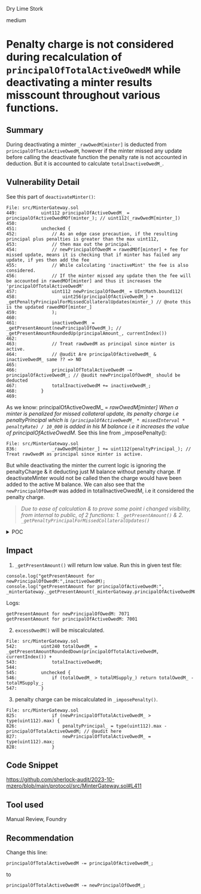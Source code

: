 Dry Lime Stork

medium

# Penalty charge is not considered during recalculation of `principalOfTotalActiveOwedM` while deactivating a minter results misscount throughout various functions.

## Summary
During deactivating a minter `_rawOwedM[minter]` is deducted from `principalOfTotalActiveOwedM`, however if the minter missed any update before calling the deactivate function the penalty rate is not accounted in deduction. But it is accounted to calculate `totalInactiveOwedM_`.
## Vulnerability Detail

See this part of `deactivateMinter()`:
```solidity
File: src/MinterGateway.sol
449:         uint112 principalOfActiveOwedM_ = principalOfActiveOwedMOf(minter_); // uint112(_rawOwedM[minter_])
450: 
451:         unchecked {
452:             // As an edge case precaution, if the resulting principal plus penalties is greater than the max uint112,
453:             // then max out the principal.
454:             // newPrincipalOfOwedM = rawedMOf[minter] + fee for missed update, means it is checking that if minter has failed any update, if yes then add the fee
455:             // While calculating 'inactiveMint' the fee is also considered.
456:             // If the minter missed any update then the fee will be accounted in rawedMOf[minter] and thus it increases the 'principalOfTotalActiveOwedM'
457:             uint112 newPrincipalOfOwedM_ = UIntMath.bound112(
458:                 uint256(principalOfActiveOwedM_) + _getPenaltyPrincipalForMissedCollateralUpdates(minter_) // @note this is the updated rawedMOf[minter_]
459:             );
460: 
461:             inactiveOwedM_ = _getPresentAmount(newPrincipalOfOwedM_); // _getPresentAmountRoundedUp(principalAmount_, currentIndex())
462: 
463:             // Treat rawOwedM as principal since minter is active.
464:             // @audit Are principalOfActiveOwedM_ & inactiveOwedM_ same ?? => NO
465:             
466:             principalOfTotalActiveOwedM -= principalOfActiveOwedM_; // @audit newPrincipalOfOwedM_ should be deducted
467:             totalInactiveOwedM += inactiveOwedM_;
468:         }
469: 
```
As we know: principalOfActiveOwedM_ = _rawOwedM[minter]
When a minter is penalized for missed collateral update, its penalty charge i.e penaltyPrincipal which is `(principalOfActiveOwedM_ * missedInterval * penaltyRate) / 10_000` is added in his M balance i.e it increases the value of principalOfActiveOwedM_. 
See this line from _imposePenalty():
```solidity
File: src/MinterGateway.sol
836:             _rawOwedM[minter_] += uint112(penaltyPrincipal_); // Treat rawOwedM as principal since minter is active.
```
But while deactivating the minter the current logic is ignoring the penaltyCharge & it deducting just M balance without penalty charge. If deactivateMinter would not be called then the charge would have been added to the active M balance.
We can also see that the `newPrincipalOfOwedM` was added in totalInactiveOwedM, i.e it considered the penalty charge.

> _Due to ease of calculation & to prove some point i changed visibility, from internal to public, of 2 functions: 1. `_getPresentAmount()` & 2. `_getPenaltyPrincipalForMissedCollateralUpdates()`_

<details>
  <summary>POC</summary>

Run this test in MinterGateway.t.sol.

  ```solidity
function test_M() external {

        uint240 collateral = 1e5;
        uint256[] memory retrievalIds = new uint256[](0);
        uint40 signatureTimestamp = uint40(block.timestamp);

        address[] memory validators = new address[](1);
        validators[0] = _validator1;

        uint256[] memory timestamps = new uint256[](1);
        timestamps[0] = signatureTimestamp;

        bytes[] memory signatures = new bytes[](1);
        signatures[0] = _getCollateralUpdateSignature(
            address(_minterGateway),
            _minter1,
            collateral,
            retrievalIds,
            bytes32(0),
            signatureTimestamp,
            _validator1Pk
        );
        console.log("-------------------- 1st call to updateCollateral -------------------");
        

        vm.prank(_minter1);
        _minterGateway.updateCollateral(collateral, retrievalIds, bytes32(0), validators, timestamps, signatures);

        console.log("activeOwedMOf after calling updateCollateral() first time:", _minterGateway.activeOwedMOf(_minter1));
        console.log("PrincipalOfActiveOwedMOfMinter after calling updateCollateral() first time:", _minterGateway.principalOfActiveOwedMOf(_minter1));
       
        
        uint startTime = block.timestamp;

        skip(100); 
        vm.prank(_minter1);
        uint48 mintId = _minterGateway.proposeMint(5000, _minter1);

        (,,, uint240 amount_) = _minterGateway.mintProposalOf(_minter1);
       // console.log("After proposing mint 1st time the to be minted amount:", amount_);
        
        skip(1000);
        vm.prank(_minter1);

//        // @note calling updateIndex() multiple times has no effect on activeOwedOf
       
        (uint112 principalAmount, uint240 amount) = _minterGateway.mintM(uint256(mintId));

        console.log("activeOwedMOf after calling mint() first time:", _minterGateway.activeOwedMOf(_minter1));
        console.log("PrincipalOfActiveOwedMOfMinter after calling mint() first time:", _minterGateway.principalOfActiveOwedMOf(_minter1));

        
        console.log("-------------------- Now 2nd call to updateCollateral -------------------");
        
        skip(500);  
        uint256[] memory timestamps1 = new uint256[](1);
        timestamps1[0] = uint40(block.timestamp);
        bytes[] memory signatures1 = new bytes[](1);
        signatures1[0] = _getCollateralUpdateSignature(
            address(_minterGateway),
            _minter1,
            9000,
            retrievalIds,
            bytes32(0),
            uint40(block.timestamp),
            _validator1Pk
        );

        uint endTime = block.timestamp;
         vm.prank(_minter1);
         _minterGateway.updateCollateral(9000, retrievalIds, bytes32(0), validators, timestamps1, signatures1);
          
          console.log("activeOwedMOf after calling updateCollateral() 2nd time:", _minterGateway.activeOwedMOf(_minter1));
           console.log("PrincipalOfActiveOwedMOfMinter after calling updateCollateral() 2nd time:", _minterGateway.principalOfActiveOwedMOf(_minter1));
        
        vm.startPrank(_minter1);
          uint48 mintId2 = _minterGateway.proposeMint(2000, _minter1);
          skip(1000);
         (uint112 _principalAmount, uint240 _amount) = _minterGateway.mintM(uint256(mintId2)); 
        vm.stopPrank();
          console.log("activeOwedMOf after calling mint() 2nd time:", _minterGateway.activeOwedMOf(_minter1));
           console.log("PrincipalOfActiveOwedMOfMinter after calling mint() 2nd time:", _minterGateway.principalOfActiveOwedMOf(_minter1));
           skip(2000);
           console.log("principalOfActiveOwedMOf:", _minterGateway.principalOfActiveOwedMOf(_minter1));
        uint112 newPrincipalOfOwedM = _minterGateway.principalOfActiveOwedMOf(_minter1) + _minterGateway._getPenaltyPrincipalForMissedCollateralUpdates(_minter1);
        uint240 inactiveOwedM = _minterGateway._getPresentAmount(newPrincipalOfOwedM);
        console.log("newPrincipalOfOwedM:",newPrincipalOfOwedM);
        console.log("inactiveOwedM:",inactiveOwedM);
        console.log("Penalty for missed collateral update:",_minterGateway._getPenaltyPrincipalForMissedCollateralUpdates(_minter1));
}

 ```
Logs:
```solidity
  -------------------- 1st call to updateCollateral -------------------
  activeOwedMOf after calling updateCollateral() first time: 0
  PrincipalOfActiveOwedMOfMinter after calling updateCollateral() first time: 0
  activeOwedMOf after calling mint() first time: 5001
  PrincipalOfActiveOwedMOfMinter after calling mint() first time: 5000
  -------------------- Now 2nd call to updateCollateral -------------------
  activeOwedMOf after calling updateCollateral() 2nd time: 5001
  PrincipalOfActiveOwedMOfMinter after calling updateCollateral() 2nd time: 5000
  activeOwedMOf after calling mint() 2nd time: 7001
  PrincipalOfActiveOwedMOfMinter after calling mint() 2nd time: 7000
  principalOfActiveOwedMOf: 7000
  newPrincipalOfOwedM: 7070
  inactiveOwedM: 7071
  Penalty for missed collateral update: 70
```
As we can see, due to penalty charge `newPrincipalOfOwedM` is 7070 but **M** balance is 7000. 
</details>


## Impact
1. `_getPresentAmount()` will return low value. Run this in given test file:
```solidity
console.log("getPresentAmount for newPrincipalOfOwedM:",inactiveOwedM);
console.log("getPresentAmount for principalOfActiveOwedM:", _minterGateway._getPresentAmount(_minterGateway.principalOfActiveOwedMOf(_minter1)));
```
Logs:
```solidity
getPresentAmount for newPrincipalOfOwedM: 7071
getPresentAmount for principalOfActiveOwedM: 7001
```
2. `excessOwedM()` will be miscalculated.
```solidity
File: src/MinterGateway.sol
542:         uint240 totalOwedM_ = _getPresentAmountRoundedDown(principalOfTotalActiveOwedM, currentIndex()) + 
543:             totalInactiveOwedM;
544:      
545:         unchecked {
546:             if (totalOwedM_ > totalMSupply_) return totalOwedM_ - totalMSupply_;
547:         }

```
3. penalty charge can be miscalculated in `_imposePenalty()`.
```solidity
File: src/MinterGateway.sol
825:             if (newPrincipalOfTotalActiveOwedM_ > type(uint112).max) {      
826:                 penaltyPrincipal_ = type(uint112).max - principalOfTotalActiveOwedM; // @audit here
827:                 newPrincipalOfTotalActiveOwedM_ = type(uint112).max;  
828:             }

```
## Code Snippet
https://github.com/sherlock-audit/2023-10-mzero/blob/main/protocol/src/MinterGateway.sol#L411
## Tool used

Manual Review, Foundry

## Recommendation
Change this line:
```solidity
principalOfTotalActiveOwedM -= principalOfActiveOwedM_;
```
to
```solidity
principalOfTotalActiveOwedM -= newPrincipalOfOwedM_;
```